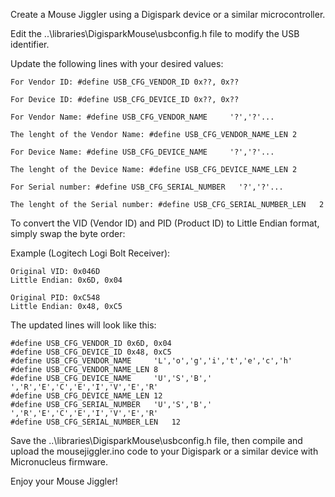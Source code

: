 Create a Mouse Jiggler using a Digispark device or a similar microcontroller.

Edit the ..\libraries\DigisparkMouse\usbconfig.h file to modify the USB identifier.

Update the following lines with your desired values:

	For Vendor ID: #define USB_CFG_VENDOR_ID 0x??, 0x??

	For Device ID: #define USB_CFG_DEVICE_ID 0x??, 0x??

	For Vendor Name: #define USB_CFG_VENDOR_NAME     '?','?'...

 	The lenght of the Vendor Name: #define USB_CFG_VENDOR_NAME_LEN 2

  	For Device Name: #define USB_CFG_DEVICE_NAME     '?','?'...

	The lenght of the Device Name: #define USB_CFG_DEVICE_NAME_LEN 2

	For Serial number: #define USB_CFG_SERIAL_NUMBER   '?','?'...

  	The lenght of the Serial number: #define USB_CFG_SERIAL_NUMBER_LEN   2

To convert the VID (Vendor ID) and PID (Product ID) to Little Endian format, simply swap the byte order:

Example (Logitech Logi Bolt Receiver):

	Original VID: 0x046D
	Little Endian: 0x6D, 0x04

	Original PID: 0xC548
	Little Endian: 0x48, 0xC5

The updated lines will look like this:

	#define USB_CFG_VENDOR_ID 0x6D, 0x04
	#define USB_CFG_DEVICE_ID 0x48, 0xC5
 	#define USB_CFG_VENDOR_NAME     'L','o','g','i','t','e','c','h'
	#define USB_CFG_VENDOR_NAME_LEN 8
	#define USB_CFG_DEVICE_NAME     'U','S','B',' ','R','E','C','E','I','V','E','R'
	#define USB_CFG_DEVICE_NAME_LEN 12
	#define USB_CFG_SERIAL_NUMBER   'U','S','B',' ','R','E','C','E','I','V','E','R'
	#define USB_CFG_SERIAL_NUMBER_LEN   12

Save the ..\libraries\DigisparkMouse\usbconfig.h file, then compile and upload the mousejiggler.ino code to your Digispark or a similar device with Micronucleus firmware.

Enjoy your Mouse Jiggler!
